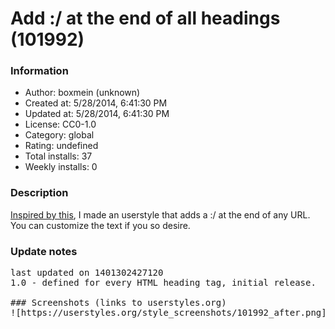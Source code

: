 # Add :/ at the end of all headings (101992)

### Information
- Author: boxmein (unknown)
- Created at: 5/28/2014, 6:41:30 PM
- Updated at: 5/28/2014, 6:41:30 PM
- License: CC0-1.0
- Category: global
- Rating: undefined
- Total installs: 37
- Weekly installs: 0


### Description
<a href="http://grimelords.tumblr.com/post/70689827648/i-want-a-chrome-extension-that-just-adds-to-the">Inspired by this</a>, I made an userstyle that adds a :/ at the end of any URL. You can customize the text if you so desire.

### Update notes
<pre>last updated on 1401302427120
1.0 - defined for every HTML heading tag, initial release.

### Screenshots (links to userstyles.org)
![https://userstyles.org/style_screenshots/101992_after.png](https://userstyles.org/style_screenshots/101992_after.png)


